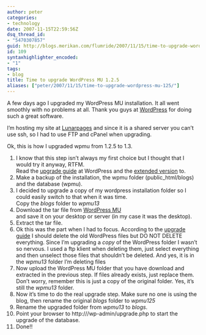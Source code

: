 ```yaml
---
author: peter
categories:
- technology
date: 2007-11-15T22:59:56Z
dsq_thread_id:
- "5470307857"
guid: http://blogs.merikan.com/flumride/2007/11/15/time-to-upgrade-wordpress-mu-125/
id: 109
syntaxhighlighter_encoded:
- "1"
tags:
- blog
title: Time to upgrade WordPress MU 1.2.5
aliases: ["peter/2007/11/15/time-to-upgrade-wordpress-mu-125/"]
---
```


A few days ago I upgraded my WordPress MU installation. It all went smoothly with no problems at all. Thank you guys at [WordPress](http://wordpress.org/) for doing such a great software.

I’m hosting my site at [Lunarpages](http://mu.wordpress.org/latest.tar.gz) and since it is a shared server you can’t use ssh, so I had to use FTP and cPanel when upgrading.

Ok, this is how I upgraded wpmu from 1.2.5 to 1.3.

  1. I know that this step isn’t always my first choice but I thought that I would try it anyway, RTFM.  
    Read the [upgrade guide](http://codex.wordpress.org/Upgrading_WordPress) at WordPress and the [extended version](http://codex.wordpress.org/Upgrading_WordPress_Extended) to.
  2. Make a backup of the installation, the wpmu folder (public_html/blogs) and the database (wpmu).
  3. I decided to upgrade a copy of my wordpress installation folder so I could easily switch to that when it was time.  
    Copy the _blogs_ folder to _wpmu13_
  4. Download the tar file from [WordPress MU](http://mu.wordpress.org/latest.tar.gz)  
    and save it on your desktop or server (in my case it was the desktop).
  5. Extract the tar file.
  6. Ok this was the part when I had to focus. According to the [upgrade guide](http://codex.wordpress.org/Upgrading_WordPress_Extended#Step_7:_Delete_the_old_WordPress_files) I should delete the old WordPress files but DO NOT DELETE everything. Since I’m upgrading a _copy_ of the WordPress folder I wasn’t so nervous. I used a ftp klient when deleting them, just select everything and then unselect those files that shouldn’t be deleted. And yes, it is in the _wpmu13_ folder I’m deleting files
  7. Now upload the WordPress MU folder that you have download and extracted in the previous step. If files already exists, just replace them. Don’t worry, remember this is just a copy of the original folder. Yes, it’s still the _wpmu13_ folder.
  8. Now it’s time to do the real upgrade step. Make sure no one is using the blog, then rename the original _blogs_ folder to _wpmu125_
  9. Rename the upgraded folder from _wpmu13_ to _blogs_.
 10. Point your browser to http://<your-domain>/wp-admin/upgrade.php to start the upgrade of the database.
 11. Done!!
